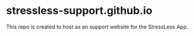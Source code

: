# stressless-support.github.io
This repo is created to host as an support website for the StressLess App.
